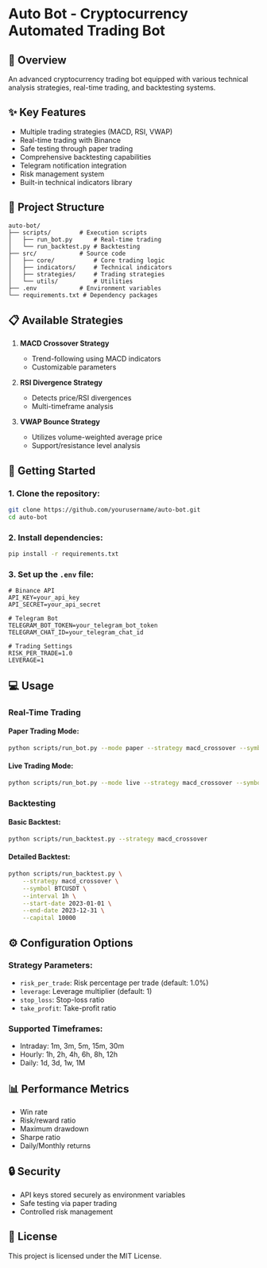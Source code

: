 # Auto Bot - Cryptocurrency Automated Trading Bot

## 🚀 Overview
An advanced cryptocurrency trading bot equipped with various technical analysis strategies, real-time trading, and backtesting systems.

## ✨ Key Features
- Multiple trading strategies (MACD, RSI, VWAP)
- Real-time trading with Binance
- Safe testing through paper trading
- Comprehensive backtesting capabilities
- Telegram notification integration
- Risk management system
- Built-in technical indicators library

## 🔧 Project Structure
```
auto-bot/
├── scripts/        # Execution scripts
│   ├── run_bot.py      # Real-time trading
│   └── run_backtest.py # Backtesting
├── src/            # Source code
│   ├── core/           # Core trading logic
│   ├── indicators/     # Technical indicators
│   ├── strategies/     # Trading strategies
│   └── utils/          # Utilities
├── .env            # Environment variables
└── requirements.txt # Dependency packages
```

## 📋 Available Strategies
1. **MACD Crossover Strategy**
   - Trend-following using MACD indicators
   - Customizable parameters

2. **RSI Divergence Strategy**
   - Detects price/RSI divergences
   - Multi-timeframe analysis

3. **VWAP Bounce Strategy**
   - Utilizes volume-weighted average price
   - Support/resistance level analysis

## 🚀 Getting Started

### 1. Clone the repository:
```bash
git clone https://github.com/yourusername/auto-bot.git
cd auto-bot
```

### 2. Install dependencies:
```bash
pip install -r requirements.txt
```

### 3. Set up the `.env` file:
```env
# Binance API
API_KEY=your_api_key
API_SECRET=your_api_secret

# Telegram Bot
TELEGRAM_BOT_TOKEN=your_telegram_bot_token
TELEGRAM_CHAT_ID=your_telegram_chat_id

# Trading Settings
RISK_PER_TRADE=1.0
LEVERAGE=1
```

## 💻 Usage

### Real-Time Trading
#### Paper Trading Mode:
```bash
python scripts/run_bot.py --mode paper --strategy macd_crossover --symbol BTCUSDT --interval 1h
```

#### Live Trading Mode:
```bash
python scripts/run_bot.py --mode live --strategy macd_crossover --symbol BTCUSDT --interval 1h
```

### Backtesting
#### Basic Backtest:
```bash
python scripts/run_backtest.py --strategy macd_crossover
```

#### Detailed Backtest:
```bash
python scripts/run_backtest.py \
    --strategy macd_crossover \
    --symbol BTCUSDT \
    --interval 1h \
    --start-date 2023-01-01 \
    --end-date 2023-12-31 \
    --capital 10000
```

## ⚙️ Configuration Options

### Strategy Parameters:
- `risk_per_trade`: Risk percentage per trade (default: 1.0%)
- `leverage`: Leverage multiplier (default: 1)
- `stop_loss`: Stop-loss ratio
- `take_profit`: Take-profit ratio

### Supported Timeframes:
- Intraday: 1m, 3m, 5m, 15m, 30m
- Hourly: 1h, 2h, 4h, 6h, 8h, 12h
- Daily: 1d, 3d, 1w, 1M

## 📊 Performance Metrics
- Win rate
- Risk/reward ratio
- Maximum drawdown
- Sharpe ratio
- Daily/Monthly returns

## 🔒 Security
- API keys stored securely as environment variables
- Safe testing via paper trading
- Controlled risk management

## 📝 License
This project is licensed under the MIT License.

